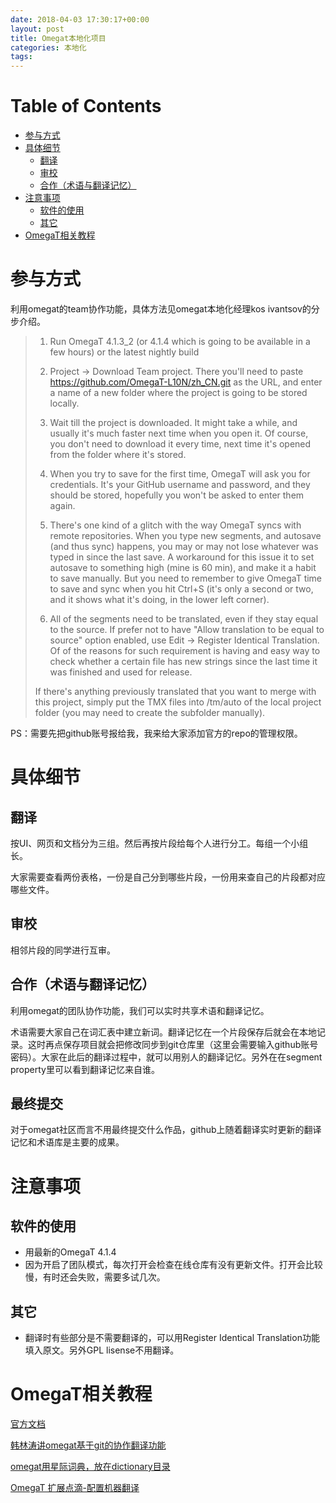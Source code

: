 ```yaml
---
date: 2018-04-03 17:30:17+00:00
layout: post
title: Omegat本地化项目
categories: 本地化
tags: 
---
```


Table of Contents
=================

   * [参与方式](#参与方式)
   * [具体细节](#具体细节)
      * [翻译](#翻译)
      * [审校](#审校)
      * [合作（术语与翻译记忆）](#合作术语与翻译记忆)
   * [注意事项](#注意事项)
      * [软件的使用](#软件的使用)
      * [其它](#其它)
   * [OmegaT相关教程](#omegat相关教程)


# 参与方式

利用omegat的team协作功能，具体方法见omegat本地化经理kos ivantsov的分步介绍。

>1. Run OmegaT 4.1.3_2 (or 4.1.4 which is going to be available in a few hours)
>or the latest nightly build
>
>2. Project -> Download Team project. There you'll
>need to paste https://github.com/OmegaT-L10N/zh_CN.git as the URL, and enter a
>name of a new folder where the project is going to be stored locally.
>
>3. Wait till the project is downloaded. It might take a while, and usually it's
>much faster next time when you open it. Of course, you don't need to download
>it every time, next time it's opened from the folder where it's stored.
>
>4. When you try to save for the first time, OmegaT will ask you for
>credentials. It's your GitHub username and password, and they should be stored,
>hopefully you won't be asked to enter them again.
>
>5. There's one kind of a glitch with the way OmegaT syncs with remote
>repositories. When you type new segments, and autosave (and thus sync) happens,
>you may or may not lose whatever was typed in since the last save. A
>workaround for this issue it to set autosave to something high (mine is 60
>min), and make it a habit to save manually. But you need to remember to give
>OmegaT time to save and sync when you hit Ctrl+S (it's only a second or two,
>and it shows what it's doing, in the lower left corner).
>
>6. All of the segments need to be translated, even if they stay equal to the
>source. If prefer not to have "Allow translation to be equal to source" option
>enabled, use Edit -> Register Identical Translation. Of of the reasons for such
>requirement is having and easy way to check whether a certain file has new
>strings since the last time it was finished and used for release.
>
>If there's anything previously translated that you want to merge with this
>project, simply put the TMX files into /tm/auto of the local project folder
>(you may need to create the subfolder manually).

PS：需要先把github账号报给我，我来给大家添加官方的repo的管理权限。
    
# 具体细节

## 翻译

按UI、网页和文档分为三组。然后再按片段给每个人进行分工。每组一个小组长。

大家需要查看两份表格，一份是自己分到哪些片段，一份用来查自己的片段都对应哪些文件。

## 审校

相邻片段的同学进行互审。

## 合作（术语与翻译记忆）

利用omegat的团队协作功能，我们可以实时共享术语和翻译记忆。

术语需要大家自己在词汇表中建立新词。翻译记忆在一个片段保存后就会在本地记录。这时再点保存项目就会把修改同步到git仓库里（这里会需要输入github账号密码）。大家在此后的翻译过程中，就可以用别人的翻译记忆。另外在在segment property里可以看到翻译记忆来自谁。

## 最终提交

对于omegat社区而言不用最终提交什么作品，github上随着翻译实时更新的翻译记忆和术语库是主要的成果。

# 注意事项

## 软件的使用

* 用最新的OmegaT 4.1.4
* 因为开启了团队模式，每次打开会检查在线仓库有没有更新文件。打开会比较慢，有时还会失败，需要多试几次。

## 其它

* 翻译时有些部分是不需要翻译的，可以用Register Identical Translation功能填入原文。另外GPL lisense不用翻译。


# OmegaT相关教程

[官方文档](http://omegat.org/documentation)

[韩林涛讲omegat基于git的协作翻译功能](https://www.plaintalks.com/content/PlainTalks/Diaochongxiaoji/4.html)

[omegat用星际词典，放在dictionary目录](http://download.huzheng.org/)

[OmegaT 扩展点滴-配置机器翻译](https://blog.csdn.net/iilovetopview/article/details/51763668?_t_t_t=0.826435072535364)

